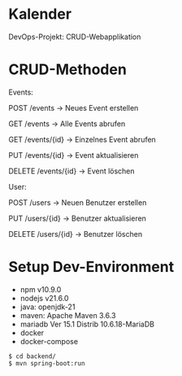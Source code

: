 # Kalender
DevOps-Projekt: CRUD-Webapplikation


# CRUD-Methoden
Events:

POST /events → Neues Event erstellen

GET /events → Alle Events abrufen

GET /events/{id} → Einzelnes Event abrufen

PUT /events/{id} → Event aktualisieren

DELETE /events/{id} → Event löschen

User:

POST /users → Neuen Benutzer erstellen

PUT /users/{id} → Benutzer aktualisieren

DELETE /users/{id} → Benutzer löschen

# Setup Dev-Environment
- npm v10.9.0
- nodejs v21.6.0
- java: openjdk-21
- maven: Apache Maven 3.6.3
- mariadb  Ver 15.1 Distrib 10.6.18-MariaDB
- docker
- docker-compose

```
$ cd backend/
$ mvn spring-boot:run
``` 

